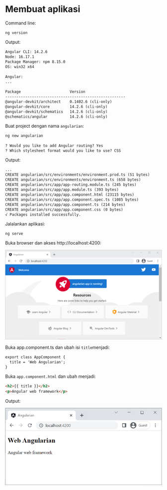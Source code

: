 # Membuat aplikasi

Command line:

```
ng version
```

Output:

```
Angular CLI: 14.2.6
Node: 16.17.1
Package Manager: npm 8.15.0
OS: win32 x64

Angular:
...

Package                      Version
------------------------------------------------------
@angular-devkit/architect    0.1402.6 (cli-only)
@angular-devkit/core         14.2.6 (cli-only)
@angular-devkit/schematics   14.2.6 (cli-only)
@schematics/angular          14.2.6 (cli-only)
```

Buat project dengan nama `angularian`:

```
ng new angularian

? Would you like to add Angular routing? Yes
? Which stylesheet format would you like to use? CSS
```

Output:

```
...
CREATE angularian/src/environments/environment.prod.ts (51 bytes)
CREATE angularian/src/environments/environment.ts (658 bytes)
CREATE angularian/src/app/app-routing.module.ts (245 bytes)
CREATE angularian/src/app/app.module.ts (393 bytes)
CREATE angularian/src/app/app.component.html (23115 bytes)
CREATE angularian/src/app/app.component.spec.ts (1085 bytes)
CREATE angularian/src/app/app.component.ts (214 bytes)
CREATE angularian/src/app/app.component.css (0 bytes)
√ Packages installed successfully.
```

Jalalankan aplikasi:

```
ng serve
```

Buka browser dan akses http://localhost:4200:

![Untitled](Membuat%20aplikasi%20b3850e17c4a949e0bba3b2abc59c630a/Untitled.png)

Buka app.component.ts dan ubah isi `title`menjadi:

```tsx
export class AppComponent {
  title = 'Web Angularian';
}
```

Buka `app.component.html` dan ubah menjadi:

```html
<h2>{{ title }}</h2>
<p>Angular web framework</p>
```

Output:

![Untitled](Membuat%20aplikasi%20b3850e17c4a949e0bba3b2abc59c630a/Untitled%201.png)